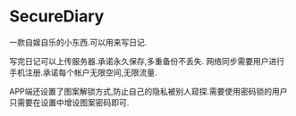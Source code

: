# SecureDiary
一款自娱自乐的小东西.可以用来写日记.

写完日记可以上传服务器.承诺永久保存,多重备份不丢失. 网络同步需要用户进行手机注册.承诺每个帐户无限空间,无限流量.

APP端还设置了图案解锁方式,防止自己的隐私被别人窥探.需要使用密码锁的用户只需要在设置中增设图案密码即可.

